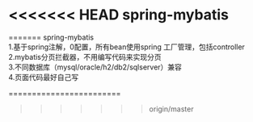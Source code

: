 <<<<<<< HEAD
spring-mybatis
========================
=======
spring-mybatis<br>
1.基于spring注解，0配置，所有bean使用spring 工厂管理，包括controller<br>
2.mybatis分页拦截器，不用编写代码来实现分页<br>
3.不同数据库（mysql/oracle/h2/db2/sqlserver）兼容<br>
4.页面代码最好自己写<br>

========================
>>>>>>> origin/master
